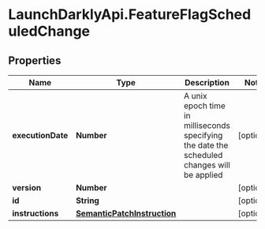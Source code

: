 # LaunchDarklyApi.FeatureFlagScheduledChange

## Properties
Name | Type | Description | Notes
------------ | ------------- | ------------- | -------------
**executionDate** | **Number** | A unix epoch time in milliseconds specifying the date the scheduled changes will be applied | [optional] 
**version** | **Number** |  | [optional] 
**id** | **String** |  | [optional] 
**instructions** | [**SemanticPatchInstruction**](SemanticPatchInstruction.md) |  | [optional] 


